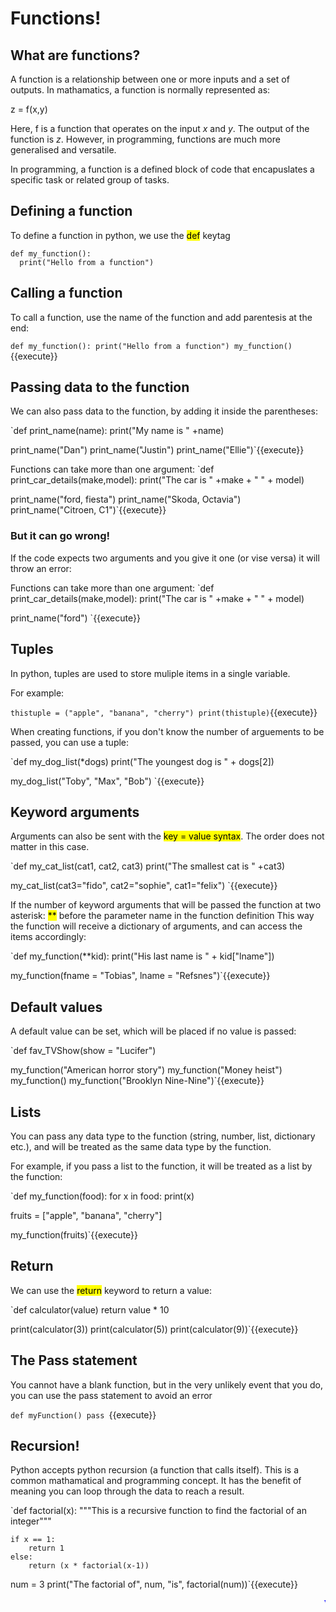 # Functions!

## What are functions?

A function is a relationship between one or more inputs and a set of outputs. In mathamatics, a function is normally represented as:

z = f(x,y)

Here, f is a function that operates on the input *x* and *y*. The output of the function is *z*. However, in programming, functions are much more generalised and versatile.

In programming, a function is a defined block of code that encapuslates a specific task or related group of tasks.
## Defining a function

To define a function in python, we use the <mark>def</mark> keytag

```
def my_function():
  print("Hello from a function")
```

## Calling a function

To call a function, use the name of the function and add parentesis at the end:

`def my_function():
    print("Hello from a function")
my_function()
`{{execute}}

## Passing data to the function

We can also pass data to the function, by adding it inside the parentheses:

`def print_name(name):
    print("My name is " +name)

print_name("Dan")
print_name("Justin")
print_name("Ellie")`{{execute}}

Functions can take more than one argument:
`def print_car_details(make,model):
    print("The car is " +make + " " + model)

print_name("ford, fiesta")
print_name("Skoda, Octavia")
print_name("Citroen, C1")`{{execute}}

### But it can go wrong! 

If the code expects two arguments and you give it one (or vise versa) it will throw an error:

Functions can take more than one argument:
`def print_car_details(make,model):
    print("The car is " +make + " " + model)

print_name("ford")
`{{execute}}

## Tuples
In python, tuples are used to store muliple items in a single variable. 

For example:

`thistuple = ("apple", "banana", "cherry")
print(thistuple)`{{execute}}

When creating functions, if you don't know the number of arguements to be passed, you can use a tuple:

`def my_dog_list(*dogs)
    print("The youngest dog is " + dogs[2])

my_dog_list("Toby", "Max", "Bob")
`{{execute}}


## Keyword arguments

Arguments can also be sent with the <mark>key = value syntax</mark>. The order does not matter in this case.

`def my_cat_list(cat1, cat2, cat3)
    print("The smallest cat is " +cat3)

my_cat_list(cat3="fido", cat2="sophie", cat1="felix")
`{{execute}}

If the number of keyword arguments that will be passed the function at two asterisk: <mark>**</mark> before the parameter name in the function definition
This way the function will receive a dictionary of arguments, and can access the items accordingly:

`def my_function(**kid):
  print("His last name is " + kid["lname"])

my_function(fname = "Tobias", lname = "Refsnes")`{{execute}}


## Default values
A default value can be set, which will be placed if no value is passed:

`def fav_TVShow(show = "Lucifer")

my_function("American horror story")
my_function("Money heist")
my_function()
my_function("Brooklyn Nine-Nine")`{{execute}}

## Lists
You can pass any data type to the function (string, number, list, dictionary etc.), and will be treated as the same data type by the function.

For example, if you pass a list to the function, it will be treated as a list by the function:

`def my_function(food):
  for x in food:
    print(x)

fruits = ["apple", "banana", "cherry"]

my_function(fruits)`{{execute}}

## Return
We can use the <mark>return</mark> keyword to return a value:

`def calculator(value)
    return value * 10

print(calculator(3))
print(calculator(5))
print(calculator(9))`{{execute}}

## The Pass statement
You cannot have a blank function, but in the very unlikely event that you do, you can use the pass statement to avoid an error

`def myFunction()
    pass
`{{execute}}

## Recursion!
Python accepts python recursion (a function that calls itself). This is a common mathamatical and programming concept. It has the benefit of meaning you can loop through the data to reach a result.

`def factorial(x):
    """This is a recursive function
    to find the factorial of an integer"""

    if x == 1:
        return 1
    else:
        return (x * factorial(x-1))


num = 3
print("The factorial of", num, "is", factorial(num))`{{execute}}

<marquee style='color: blue;'><b>Yay you've completed part 2!</b></marquee>
